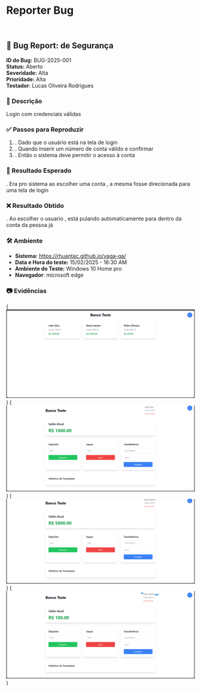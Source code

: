 # Reporter Bug
<br/>

## 🐞 Bug Report: de Segurança

**ID do Bug:** BUG-2025-001  
**Status:** Aberto  
**Severidade:** Alta  
**Prioridade:** Alta  
**Testador**: Lucas Oliveira Rodrigues

### 📌 Descrição


Login com credenciais válidas



### ✅ Passos para Reproduzir
1. . Dado que o usuário está na tela de login
2. . Quando inserir um número de conta válido e confirmar
3. . Então o sistema deve permitir o acesso à conta

### 🔎 Resultado Esperado
. Era pro sistema ao escolher uma conta , a mesma fosse direcionada para uma tela de login

### ❌ Resultado Obtido
. Ao escolher o usuario , está pulando automaticamente para dentro da conta da pessoa já

### 🛠 Ambiente
- **Sistema:**  https://rhuantac.github.io/vaga-qa/ 
- **Data e Hora do teste:** 15/02/2025 - 16:30 AM  
- **Ambiente de Teste:** Windows 10 Home pro 
- **Navegador**: microsoft edge

### 📷 Evidências

(![alt text](<../assets/cenario 1.png>))
(![alt text](<../assets/cenario 1 2.png>))
(![alt text](<../assets/cenario1 mariana.png>))
(![alt text](<../assets/cenario pedro.png>))
